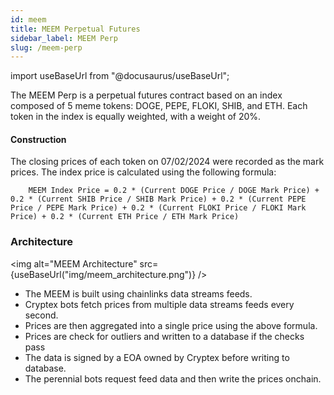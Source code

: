 ```yaml
---
id: meem
title: MEEM Perpetual Futures
sidebar_label: MEEM Perp
slug: /meem-perp
---
```

import useBaseUrl from "@docusaurus/useBaseUrl";


The MEEM Perp is a perpetual futures contract based on an index composed of 5 meme tokens: DOGE, PEPE, FLOKI, SHIB, and ETH. Each token in the index is equally weighted, with a weight of 20%.

#### Construction

The closing prices of each token on 07/02/2024 were recorded as the mark prices. The index price is calculated using the following formula:
```
    MEEM Index Price = 0.2 * (Current DOGE Price / DOGE Mark Price) + 0.2 * (Current SHIB Price / SHIB Mark Price) + 0.2 * (Current PEPE Price / PEPE Mark Price) + 0.2 * (Current FLOKI Price / FLOKI Mark Price) + 0.2 * (Current ETH Price / ETH Mark Price) 
```

### Architecture

<img alt="MEEM Architecture" src={useBaseUrl("img/meem_architecture.png")} />

- The MEEM is built using chainlinks data streams feeds. 
- Cryptex bots fetch prices from multiple data streams feeds every second.
- Prices are then aggregated into a single price using the above formula.
- Prices are check for outliers and written to a database if the checks pass
- The data is signed by a EOA owned by Cryptex before writing to database.
- The perennial bots request feed data and then write the prices onchain.
